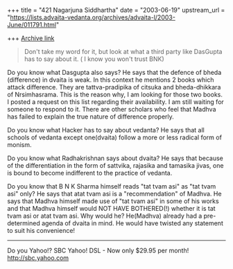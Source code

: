 +++
title = "421 Nagarjuna Siddhartha"
date = "2003-06-19"
upstream_url = "https://lists.advaita-vedanta.org/archives/advaita-l/2003-June/011791.html"

+++
[Archive link](https://lists.advaita-vedanta.org/archives/advaita-l/2003-June/011791.html)


> Don't take my word for
> it, but look at what a
> third party like DasGupta has to say about it. ( I
> know you won't trust BNK)
> 

Do you know what Dasgupta also says? He says that the
defence of bheda (difference) in dvaita is weak. In
this context he mentions 2 books which attack
difference. They are tattva-pradipika of citsuka and
bheda-dhikkara of Nrsimhasrama. This is the reason
why, I am looking for those two books. I posted a
request on this list regarding their availability. I
am still waiting for someone to respond to it. There
are other scholars who feel that Madhva has failed to
explain the true nature of difference properly. 

Do you know what Hacker has to say about vedanta? He
says that all schools of vedanta except one(dvaita)
follow a more or less radical form of monism. 

Do you know what Radhakrishnan says about dvaita? He
says that because of the differentiation in the form
of sattvika, rajasika and tamasika jivas, one is bound
to become indifferent to the practice of vedanta.

Do you know that B N K Sharma himself reads "tat tvam
asi" as "tat tvam asi" only? He says that atat tvam
asi is a "recommendation" of Madhva. He says that
Madhva himself made use of "tat tvam asi" in some of
his works and that Madhva himself would NOT HAVE
BOTHERED(!) whether it is tat tvam asi or atat tvam
asi. Why would he? He(Madhva) already had a
pre-determined agenda of dvaita in mind. He would have
twisted any statement to suit his convenience!

__________________________________
Do you Yahoo!?
SBC Yahoo! DSL - Now only $29.95 per month!
http://sbc.yahoo.com

